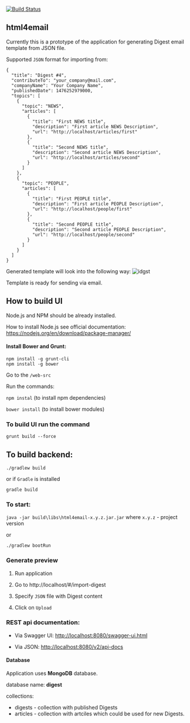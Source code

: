 [![Build Status](https://gitlab.com/oneils/html4email/badges/master/build.svg)](https://gitlab.com/oneils/html4email/badges/master/build.svg)

## html4email
Currently this is a prototype of the application for generating Digest email template from JSON file.

Supported `JSON` format for importing from:
```
{
  "title": "Digest #4",
  "contributeTo": "your_company@mail.com",
  "companyName": "Your Company Name",
  "publishedDate": 1476252979000,
  "topics": [
    {
      "topic": "NEWS",
      "articles": [
        {
          "title": "First NEWS title",
          "description": "First article NEWS Description",
          "url": "http://localhost/articles/first"
        },
        {
          "title": "Second NEWS title",
          "description": "Second article NEWS Description",
          "url": "http://localhost/articles/second"
        }
      ]
    },
    {
      "topic": "PEOPLE",
      "articles": [
        {
          "title": "First PEOPLE title",
          "description": "First article PEOPLE Description",
          "url": "http://localhost/people/first"
        },
        {
          "title": "Second PEOPLE title",
          "description": "Second article PEOPLE Description",
          "url": "http://localhost/people/second"
        }
      ]
    }
  ]
}
```

Generated template will look into the following way:
![idgst](https://gitlab.com/oneils/html4email/uploads/9796ee9235c237155617a9ad2e2f648f/idgst.PNG)

Template is ready for sending via email.

## How to build UI

Node.js and NPM should be already installed.

How to install Node.js see official documentation: https://nodejs.org/en/download/package-manager/

#### Install Bower and Grunt:
```
npm install -g grunt-cli
npm install -g bower
```  
Go to the `/web-src`

Run the commands:

`npm instal` (to install npm dependencies)

`bower install` (to install bower modules)


### To build UI run the command
```
grunt build --force
```

## To build backend:

`./gradlew build`

or if `Gradle` is installed

`gradle build`

### To start:  ###

`java -jar build\libs\html4email-x.y.z.jar.jar`
where `x.y.z` - project version

or

`./gradlew bootRun`  


### Generate preview
1. Run application

2. Go to http://localhost/#/import-digest

3. Specify `JSON` file with Digest content

4. Click on `Upload`


### REST api documentation: ###

* Via Swagger UI:
<http://localhost:8080/swagger-ui.html>

* Via JSON:
<http://localhost:8080/v2/api-docs>

#### Database
Application uses **MongoDB** database.

database name: **digest**

collections:
- digests - collection with published Digests
- articles - collection with artciles which could be used for new Digests.

